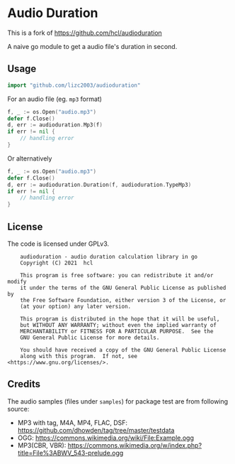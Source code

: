 # Audio Duration

This is a fork of https://github.com/hcl/audioduration

A naive go module to get a audio file's duration in second.

## Usage

```go
import "github.com/lizc2003/audioduration"
```

For an audio file (eg. `mp3` format)
```go
f, _ := os.Open("audio.mp3")
defer f.Close()
d, err := audioduration.Mp3(f)
if err != nil {
	// handling error
}
```
Or alternatively
```go
f, _ := os.Open("audio.mp3")
defer f.Close()
d, err := audioduration.Duration(f, audioduration.TypeMp3)
if err != nil {
	// handling error
}
```

## License

The code is licensed under GPLv3.

```
    audioduration - audio duration calculation library in go
    Copyright (C) 2021  hcl

    This program is free software: you can redistribute it and/or modify
    it under the terms of the GNU General Public License as published by
    the Free Software Foundation, either version 3 of the License, or
    (at your option) any later version.

    This program is distributed in the hope that it will be useful,
    but WITHOUT ANY WARRANTY; without even the implied warranty of
    MERCHANTABILITY or FITNESS FOR A PARTICULAR PURPOSE.  See the
    GNU General Public License for more details.

    You should have received a copy of the GNU General Public License
    along with this program.  If not, see <https://www.gnu.org/licenses/>.
```

## Credits

The audio samples (files under `samples`) for package test are from following source:

* MP3 with tag, M4A, MP4, FLAC, DSF: https://github.com/dhowden/tag/tree/master/testdata
* OGG: https://commons.wikimedia.org/wiki/File:Example.ogg
* MP3(CBR, VBR): https://commons.wikimedia.org/w/index.php?title=File%3ABWV_543-prelude.ogg